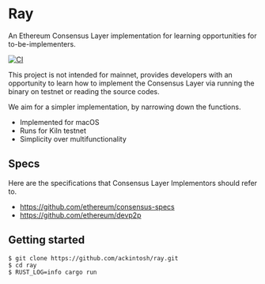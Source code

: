 # Ray

An Ethereum Consensus Layer implementation for learning opportunities for to-be-implementers.

[![CI](https://github.com/ackintosh/ray/actions/workflows/ci.yml/badge.svg)](https://github.com/ackintosh/ray/actions/workflows/ci.yml)

This project is not intended for mainnet, provides developers with an opportunity to learn how to implement the Consensus Layer via running the binary on testnet or reading the source codes. 

We aim for a simpler implementation, by narrowing down the functions.

- Implemented for macOS
- Runs for Kiln testnet
- Simplicity over multifunctionality

## Specs

Here are the specifications that Consensus Layer Implementors should refer to.

- https://github.com/ethereum/consensus-specs
- https://github.com/ethereum/devp2p

## Getting started

```shell
$ git clone https://github.com/ackintosh/ray.git
$ cd ray
$ RUST_LOG=info cargo run
```
